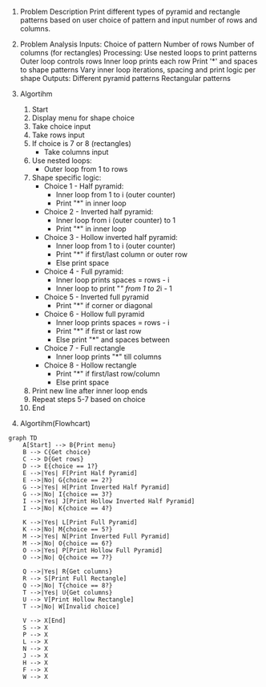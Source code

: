 1. Problem Description 
Print different types of pyramid and rectangle patterns based on user choice of pattern and input number of rows and columns.

2. Problem Analysis
Inputs:
    Choice of pattern
    Number of rows
    Number of columns (for rectangles)
Processing:
    Use nested loops to print patterns
        Outer loop controls rows
        Inner loop prints each row
    Print '*' and spaces to shape patterns
    Vary inner loop iterations, spacing and print logic per shape
Outputs:
        Different pyramid patterns
        Rectangular patterns

3. Algortihm

   1. Start
   2. Display menu for shape choice
   3. Take choice input  
   4. Take rows input 
   5. If choice is 7 or 8 (rectangles)    
      - Take columns input
   6. Use nested loops:
      - Outer loop from 1 to rows  
   7. Shape specific logic:
      - Choice 1 - Half pyramid:
         - Inner loop from 1 to i (outer counter)
         - Print "*" in inner loop 
      - Choice 2 - Inverted half pyramid:  
         - Inner loop from i (outer counter) to 1
         - Print "*" in inner loop
      - Choice 3 - Hollow inverted half pyramid:
         - Inner loop from 1 to i (outer counter) 
         - Print "*" if first/last column or outer row
         - Else print space 
      - Choice 4 - Full pyramid:
         - Inner loop prints spaces = rows - i 
         - Inner loop to print "*" from 1 to 2*i - 1
      - Choice 5 - Inverted full pyramid 
         - Print "*" if corner or diagonal 
      - Choice 6 - Hollow full pyramid
         - Inner loop prints spaces = rows - i
         - Print "*" if first or last row
         - Else print "*" and spaces between
      - Choice 7 - Full rectangle
         - Inner loop prints "*" till columns
      - Choice 8 - Hollow rectangle 
         - Print "*" if first/last row/column
         - Else print space
   8. Print new line after inner loop ends
   9. Repeat steps 5-7 based on choice  
   10. End

4. Algortihm(Flowhcart)

```mermaid
graph TD
    A[Start] --> B{Print menu}
    B --> C{Get choice}
    C --> D{Get rows}
    D --> E{choice == 1?}
    E -->|Yes| F[Print Half Pyramid]
    E -->|No| G{choice == 2?}
    G -->|Yes| H[Print Inverted Half Pyramid]
    G -->|No| I{choice == 3?}
    I -->|Yes| J[Print Hollow Inverted Half Pyramid]
    I -->|No| K{choice == 4?}
    
    K -->|Yes| L[Print Full Pyramid]
    K -->|No| M{choice == 5?} 
    M -->|Yes| N[Print Inverted Full Pyramid]
    M -->|No| O{choice == 6?}
    O -->|Yes| P[Print Hollow Full Pyramid]
    O -->|No| Q{choice == 7?}
    
    Q -->|Yes| R{Get columns}
    R --> S[Print Full Rectangle]
    Q -->|No| T{choice == 8?}
    T -->|Yes| U{Get columns}
    U --> V[Print Hollow Rectangle]
    T -->|No| W[Invalid choice]
    
    V --> X[End]
    S --> X
    P --> X
    L --> X
    N --> X
    J --> X
    H --> X
    F --> X
    W --> X
```